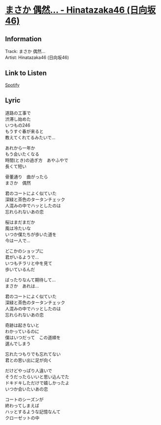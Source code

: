 # [まさか 偶然… - Hinatazaka46 (日向坂46)](https://j-lyric.net/artist/a06076f/l04dadf.html)  
## Information  
Track: まさか 偶然…  
Artist: Hinatazaka46 (日向坂46)  
## Link to Listen  
[Spotify](https://open.spotify.com/track/3ca4aSQuGLO5LXhPwmueZt?si=4693d64e54094f1d)  
## Lyric  
道路の工事で  
渋滞し始めた  
いつもの246  
もうすぐ春が来ると  
教えてくれてるみたいで…  
  
あれから一年か  
もう会いたくなる  
時間(とき)の過ぎ方　あやふやで  
長くて短い  
  
骨董通り　曲がったら  
まさか　偶然  
  
君のコートによく似ていた  
深緑と茶色のタータンチェック  
人混みの中でハッとしたのは  
忘れられないあの恋  
  
桜はまだまだか  
風は冷たいな  
いつか僕たちが歩いた道を  
今は一人で…  
  
どこかのショップに  
君がいるようで…  
いつもチラリと中を見て  
歩いているんだ  
  
ばったりなんて期待して…  
まさか　あれは…  
  
君のコートによく似ていた  
深緑と茶色のタータンチェック  
人混みの中でハッとしたのは  
忘れられないあの恋  
  
奇跡は起きないと  
わかっているのに  
僕はいつだって　この道順を  
選んでしまう  
  
忘れたつもりでも忘れてない  
君との思い出に足が向く  
  
だけどやっぱり人違いで  
そうだったらいいと思い込んでた  
ドキドキしただけで嬉しかったよ  
いつか会いたいあの恋  
  
コートのシーズンが  
終わってしまえば  
ハッとするような記憶なんて  
クローゼットの中  
  
